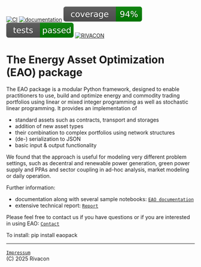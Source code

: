[![CI](https://github.com/RIVACON/EAO/actions/workflows/unittests_doc.yml/badge.svg)](https://github.com/RIVACON/EAO/actions/workflows/unittests_doc.yml)
[![documentation](https://img.shields.io/badge/-documentation-blue.svg)](https://rivacon.github.io/EAO/)
![Test Coverage](.github/badges/coverage-badge.svg)
![Test Success](.github/badges/tests-badge.svg)
[![RIVACON](https://img.shields.io/badge/powered%20by-RIVACON-lightgrey.svg)](https://www.rivacon.com/en/)

# The Energy Asset Optimization (EAO) package

The EAO package is a modular Python framework, designed to enable practitioners to use, build and optimize energy and commodity trading portfolios using linear or mixed integer programming as well as stochastic linear programming. It provides an implementation of
- standard assets such as contracts, transport and storages
- addition of new asset types
- their combination to complex portfolios using network structures
- (de-) serialization to JSON
- basic input & output functionality

We found that the approach is useful for modeling very different problem settings, such as decentral and renewable power generation, green power supply and PPAs and sector coupling in ad-hoc analysis, market modeling or daily operation.

Further information:
 - documentation along with several sample notebooks: [`EAO documentation`](https://RIVACON.github.io/EAO) 
 - extensive technical report: [`Report`](https://papers.ssrn.com/sol3/papers.cfm?abstract_id=3842822)

Please feel free to contact us if you have questions or if you are interested in using EAO: [`Contact`](https://rivacon.com/kontakt/)

To install: pip install eaopack

-----------------------------------------------------
[`Impressum`](https://rivacon.com/impressum/)  
(C) 2025 Rivacon

